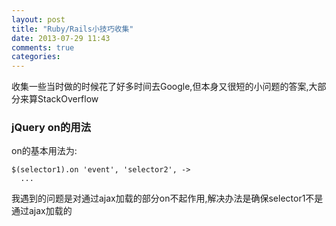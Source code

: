 ```yaml
---
layout: post
title: "Ruby/Rails小技巧收集"
date: 2013-07-29 11:43
comments: true
categories: 
---
```


收集一些当时做的时候花了好多时间去Google,但本身又很短的小问题的答案,大部分来算StackOverflow

### jQuery on的用法

on的基本用法为:

```
$(selector1).on 'event', 'selector2', ->
  ...
```

我遇到的问题是对通过ajax加载的部分on不起作用,解决办法是确保selector1不是通过ajax加载的
